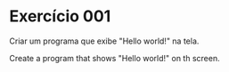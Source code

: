 # Exercício 001
Criar um programa que exibe "Hello world!" na tela.

Create a program that shows "Hello world!" on th screen.